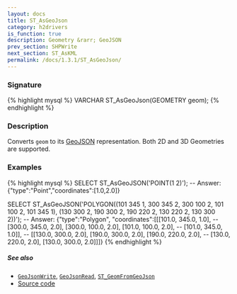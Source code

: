 ```yaml
---
layout: docs
title: ST_AsGeoJson
category: h2drivers
is_function: true
description: Geometry &rarr; GeoJSON
prev_section: SHPWrite
next_section: ST_AsKML
permalink: /docs/1.3.1/ST_AsGeoJson/
---
```


### Signature

{% highlight mysql %}
VARCHAR ST_AsGeoJson(GEOMETRY geom);
{% endhighlight %}

### Description

Converts `geom` to its [GeoJSON][wiki] representation.
Both 2D and 3D Geometries are supported.

### Examples

{% highlight mysql %}
SELECT ST_AsGeoJSON('POINT(1 2)');
-- Answer: {"type":"Point","coordinates":[1.0,2.0]}

SELECT ST_AsGeoJSON('POLYGON((101 345 1, 300 345 2, 300 100 2,
                              101 100 2, 101 345 1),
                             (130 300 2, 190 300 2, 190 220 2,
                              130 220 2, 130 300 2))');
-- Answer: {"type":"Polygon", "coordinates":[[[101.0, 345.0, 1.0],
--     [300.0, 345.0, 2.0], [300.0, 100.0, 2.0], [101.0, 100.0, 2.0],
--     [101.0, 345.0, 1.0]],
--    [[130.0, 300.0, 2.0], [190.0, 300.0, 2.0], [190.0, 220.0, 2.0],
--     [130.0, 220.0, 2.0], [130.0, 300.0, 2.0]]]}
{% endhighlight %}

##### See also

* [`GeoJsonWrite`](../GeoJsonWrite), [`GeoJsonRead`](../GeoJsonRead), [`ST_GeomFromGeoJson`](../ST_GeomFromGeoJson)
* <a href="https://github.com/orbisgis/h2gis/blob/master/h2gis-functions/src/main/java/org/h2gis/functions/io/geojson/ST_AsGeoJSON.java" target="_blank">Source code</a>

[wiki]: http://en.wikipedia.org/wiki/GeoJSON
